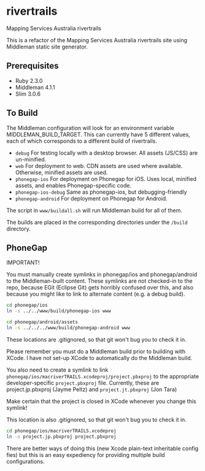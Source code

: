 rivertrails
===========

Mapping Services Australia rivertrails

This is a refactor of the Mapping Services Australia rivertrails site using Middleman static
site generator.

Prerequisites
-------------
- Ruby 2.3.0
- Middleman 4.1.1
- Slim 3.0.6

To Build
--------
The Middleman configuration will look for an environment variable MIDDLEMAN_BUILD_TARGET. This
can currently have 5 different values, each of which corresponds to a different build
of rivertrails.

- `debug` For testing locally with a desktop browser. All assets (JS/CSS) are un-minified.
- `web` For deployment to web. CDN assets are used where available. Otherwise, minified assets are
used.
- `phonegap-ios` For deployment on Phonegap for iOS. Uses local, minified assets, and enables Phonegap-specific
code.
- `phonegap-ios-debug` Same as phonegap-ios, but debugging-friendly
- `phonegap-android` For deployment on Phonegap for Android.

The script in `www/buildall.sh` will run Middleman build for all of them.

The builds are placed in the corresponding directories under the `/build` directory.

PhoneGap
--------
IMPORTANT!

You must manually create symlinks in phonegap/ios and phonegap/android to the Middleman-built content.
These symlinks are not checked-in to the repo, because EGit (Eclipse Git) gets horribly confused
over this, and also because you might like to link to alternate content (e.g. a debug build).

```bash
cd phonegap/ios
ln -s ../../www/build/phonegap-ios www

cd phonegap/android/assets
ln -s ../../../www/build/phonegap-android www
```

These locations are .gitignored, so that git won't bug you to check it in.

Please remember you must do a Middleman build prior to building with XCode. I have not set-up
XCode to automatically do the Middleman build.

You also need to create a symlink to link `phonegap/ios/macriverTRAILS.xcodeproj/project.pbxproj` to the appropriate
developer-specific  `project.pbxproj` file. Currently, these are project.jp.pbxproj (Jayme Peltz) and
`project.jt.pbxproj` (Jon Tara)

Make certain that the project is closed in XCode whenever you change this symlink!

This location is also .gitignored, so that git won't bug you to check it in.

```bash
cd phonegap/ios/macriverTRAILS.xcodeproj
ln -s project.jp.pbxproj project.pbxproj
```
There are better ways of doing this (new Xcode plain-text inheritable config fies) but this is an easy
expediency for providing multiple build configurations.